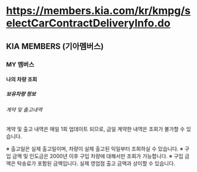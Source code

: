 # https://members.kia.com/kr/kmpg/selectCarContractDeliveryInfo.do

## KIA MEMBERS (기아멤버스)

### MY 멤버스

#### 나의 차량 조회

##### 보유차량 정보

###### 계약 및 출고내역

계약 및 출고 내역은 매일 1회 업데이트 되므로, 금일 계약한 내역은 조회가 불가할 수 있습니다.

※ 출고일은 실제 출고일이며, 차량이 실제 출고된 익일부터 조회하실 수 있습니다.
※ 구입 금액 및 인도금은 2000년 이후 구입 차량에 대해서만 조회가 가능합니다.
※ 구입 금액은 탁송료가 포함된 금액입니다. 실제 영업점 출고 금액과 상이할 수 있습니다.